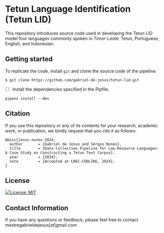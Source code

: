 # Tetun Language Identification (Tetun LID)
This repository introduces source code used in developing the Tetun LID model four languages commonly spoken in Timor-Leste: Tetun, Portuguese, English, and Indonesian.


## Getting started
To replicate the code, install `git` and clone the source code of the pipeline:

```
$ git clone https://github.com/gabriel-de-jesus/tetun-lid.git

```

- [ ]  Install the dependencies specified in the Pipfile.

```
pipenv install --dev
```


## Citation
If you use this repository or any of its contents for your research, academic work, or publication, we kindly request that you cite it as follows:

````
@misc{jesus-nunes-2024,
  author       = {Gabriel de Jesus and Sérgio Nunes},
  title        = {Data Collection Pipeline for Low-Resource Languages: A Case Study on Constructing a Tetun Text Corpus},
  year         = {2024},
  note         = {Accepted at LREC-COOLING, 2024},
}
````


## License

[![License: MIT](https://img.shields.io/badge/License-MIT-yellow.svg)](https://github.com/gabriel-de-jesus/tetun-lid/blob/main/LICENSE)


## Contact Information
If you have any questions or feedback, please feel free to contact mestregabrieldejesus[at]gmail.com

